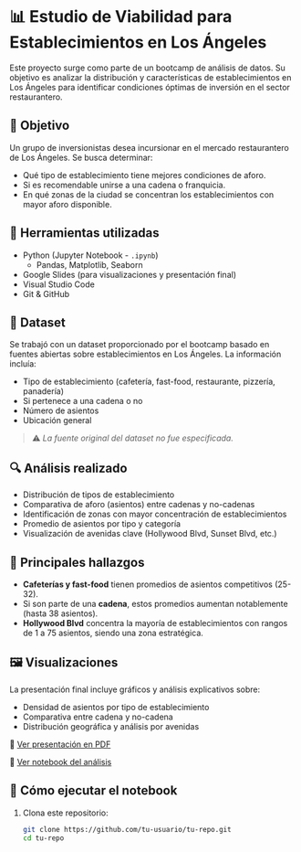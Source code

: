 # 📊 Estudio de Viabilidad para Establecimientos en Los Ángeles

Este proyecto surge como parte de un bootcamp de análisis de datos. Su objetivo es analizar la distribución y características de establecimientos en Los Ángeles para identificar condiciones óptimas de inversión en el sector restaurantero.

## 🎯 Objetivo

Un grupo de inversionistas desea incursionar en el mercado restaurantero de Los Ángeles. Se busca determinar:
- Qué tipo de establecimiento tiene mejores condiciones de aforo.
- Si es recomendable unirse a una cadena o franquicia.
- En qué zonas de la ciudad se concentran los establecimientos con mayor aforo disponible.

## 🧰 Herramientas utilizadas

- Python (Jupyter Notebook - `.ipynb`)
  - Pandas, Matplotlib, Seaborn
- Google Slides (para visualizaciones y presentación final)
- Visual Studio Code
- Git & GitHub

## 🧾 Dataset

Se trabajó con un dataset proporcionado por el bootcamp basado en fuentes abiertas sobre establecimientos en Los Ángeles. La información incluía:
- Tipo de establecimiento (cafetería, fast-food, restaurante, pizzería, panadería)
- Si pertenece a una cadena o no
- Número de asientos
- Ubicación general

> ⚠️ *La fuente original del dataset no fue especificada.*

## 🔍 Análisis realizado

- Distribución de tipos de establecimiento
- Comparativa de aforo (asientos) entre cadenas y no-cadenas
- Identificación de zonas con mayor concentración de establecimientos
- Promedio de asientos por tipo y categoría
- Visualización de avenidas clave (Hollywood Blvd, Sunset Blvd, etc.)

## 📌 Principales hallazgos

- **Cafeterías y fast-food** tienen promedios de asientos competitivos (25-32).
- Si son parte de una **cadena**, estos promedios aumentan notablemente (hasta 38 asientos).
- **Hollywood Blvd** concentra la mayoría de establecimientos con rangos de 1 a 75 asientos, siendo una zona estratégica.

## 🖼️ Visualizaciones

La presentación final incluye gráficos y análisis explicativos sobre:
- Densidad de asientos por tipo de establecimiento
- Comparativa entre cadena y no-cadena
- Distribución geográfica y análisis por avenidas

📄 [Ver presentación en PDF](./estudio_de_mercado_LA.pdf)

📓 [Ver notebook del análisis](./estudio_restaurantes_la.ipynb)

## 🚀 Cómo ejecutar el notebook

1. Clona este repositorio:
   ```bash
   git clone https://github.com/tu-usuario/tu-repo.git
   cd tu-repo
